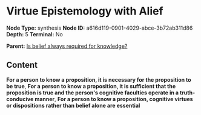 # Virtue Epistemology with Alief

**Node Type:** synthesis
**Node ID:** a616d119-0901-4029-abce-3b72ab311d86
**Depth:** 5
**Terminal:** No

**Parent:** [Is belief always required for knowledge?](is-belief-always-required-for-knowledge-antithesis-1b39a331-893a-4be3-a097-1b2f1e187177.md)

## Content

**For a person to know a proposition, it is necessary for the proposition to be true**, **For a person to know a proposition, it is sufficient that the proposition is true and the person's cognitive faculties operate in a truth-conducive manner**, **For a person to know a proposition, cognitive virtues or dispositions rather than belief alone are essential**
